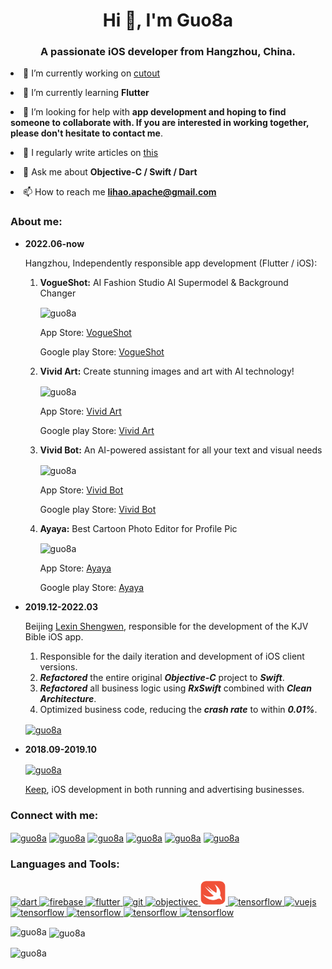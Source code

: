 <h1 align="center">Hi 👋, I'm Guo8a</h1>
<h3 align="center">A passionate iOS developer from Hangzhou, China.</h3>

<li>🔭 I’m currently working on <a href="https://www.cutout.pro/">cutout</a></li>
<p/>
<li>🌱 I’m currently learning <strong>Flutter</strong></li>
<p/>
<li>🤝 I’m looking for help with <strong>app development and hoping to find someone to collaborate with. If you are interested in working together, please don't hesitate to contact me</strong>.</li>
<p/>
<li>📝 I regularly write articles on <a href="https://juejin.cn/user/2946346894498312">this</a></li>
<p/>
<li>💬 Ask me about <strong>Objective-C / Swift / Dart</strong></li>
<p/>
<li>📫 How to reach me <strong><a href="mailto:lihao.apache@gmail.com">lihao.apache@gmail.com</a></strong></li>
<p/>
<h3 align="left">About me:</h3>
<ul>

<p align="left">
<li><strong>2022.06-now</strong></li>
<p/>
<p/>
Hangzhou, Independently responsible app development (Flutter / iOS):

<p/>
<ol>

<li><strong>VogueShot:</strong> AI Fashion Studio AI Supermodel & Background Changer</li>
<p/>
<p/>
<img align="center" src="https://github.com/Guo8a/Guo8a/assets/21135761/6da72b25-6ad5-4045-9e5d-1f9cc62a542e" alt="guo8a"/>
<p/>
App Store: <a href="https://itunes.apple.com/app/id6460822969" target="blank">VogueShot</a>
<p/>
Google play Store:  <a href="https://play.google.com/store/apps/details?id=com.wonder.vogueshot" target="blank">VogueShot</a>
<p/>
  
<li><strong>Vivid Art:</strong> Create stunning images and art with Al technology!</li>
<p/>
<p/>
<img align="center" src="https://github.com/Guo8a/Guo8a/assets/21135761/f542ced4-49b2-46d9-9016-13a7c6f98270" alt="guo8a"/>
<p/>
App Store: <a href="https://itunes.apple.com/app/id6449328430" target="blank">Vivid Art</a>
<p/>
Google play Store:  <a href="https://play.google.com/store/apps/details?id=com.wonder.vividArt" target="blank">Vivid Art</a>
<p/>

<li><strong>Vivid Bot:</strong> An AI-powered assistant for all your text and visual needs</li>
<p/>
<p/>
<img align="center" src="https://github.com/Guo8a/Guo8a/assets/21135761/99d2837d-120e-44e4-9e87-50bbd5c49211" alt="guo8a"/>
<p/>
App Store: <a href="https://itunes.apple.com/app/id6447459414" target="blank">Vivid Bot</a>
<p/>
Google play Store:  <a href="https://play.google.com/store/apps/details?id=com.wonder.vividBot" target="blank">Vivid Bot</a>
<p/>

<li><strong>Ayaya:</strong> Best Cartoon Photo Editor for Profile Pic</li>
<p/>
<p/>
<img align="center" src="https://github.com/Guo8a/Guo8a/assets/21135761/0ec52e92-abf5-432f-b99f-2927a9f8856a" alt="guo8a"/>
<p/>
App Store: <a href="https://itunes.apple.com/app/id1642465101" target="blank">Ayaya</a>
<p/>
Google play Store:  <a href="https://play.google.com/store/apps/details?id=com.wonder.ayaya" target="blank">Ayaya</a>
<p/>
  
</ol>
<p/>

<p align="left">
<li><strong>2019.12-2022.03</strong></li>
<p/>
<p/>
Beijing <a href="https://learnings.ai">Lexin Shengwen</a>, responsible for the development of the KJV Bible iOS app.
<p/>
<ol>
<li>Responsible for the daily iteration and development of iOS client versions.</li>
<li><strong><i>Refactored</i></strong> the entire original <strong><i>Objective-C</i></strong> project to <strong><i>Swift</i></strong>.</li>
<li><strong><i>Refactored</i></strong> all business logic using <strong><i>RxSwift</i></strong> combined with <strong><i>Clean Architecture</i></strong>.</li>
<li>Optimized business code, reducing the <strong><i>crash rate</i></strong> to within <strong><i>0.01%</i></strong>.</li>
</ol>
<p/>
<p/>
<a href="https://itunes.apple.com/app/id1357464684" target="blank"><img align="center" src="https://github.com/Guo8a/Guo8a/assets/21135761/ad501c1f-9c63-4c16-8e5d-4cc99619d07c" alt="guo8a" /></a>
</p>

<p align="left">
<li><strong>2018.09-2019.10</strong></li>
<p/>
<p/>
<a href="https://keep.com/" target="blank"><img align="center" src="https://github.com/Guo8a/Guo8a/assets/21135761/cde2ec8c-dafb-45ab-b962-693ecbcb9bbe" alt="guo8a"/></a>
<p/>
<a href="https://keep.com/" target="blank">Keep</a>, iOS development in both running and advertising businesses.
</p>

</ul>

<h3 align="left">Connect with me:</h3>
<p align="left">
<a href="https://instagram.com/guo8a" target="blank"><img align="center" src="https://github.com/Guo8a/Guo8a/assets/21135761/d800d942-e068-4406-ab8f-6c979aec8170" alt="guo8a"/></a>
<a href="https://twitter.com/guo_8a" target="blank"><img align="center" src="https://github.com/Guo8a/Guo8a/assets/21135761/10cc2048-263a-4337-83e0-1d776955ba0f" alt="guo8a"/></a>
<a href="https://www.tiktok.com/@guo8a" target="blank"><img align="center" src="https://github.com/Guo8a/Guo8a/assets/21135761/47136277-2f62-4c3b-b51b-fbf750e63ad3" alt="guo8a"/></a>
<a href="https://guoba.medium.com/" target="blank"><img align="center" src="https://github.com/Guo8a/Guo8a/assets/21135761/495cec0e-55d3-4195-aaea-2511d101edee" alt="guo8a"/></a>
<a href="https://www.twitch.tv/guo8a" target="blank"><img align="center" src="https://github.com/Guo8a/Guo8a/assets/21135761/9eab4000-58fd-417d-8886-e3707d8b2e16" alt="guo8a"/></a>
<a href="https://www.threads.net/@guo8a" target="blank"><img align="center" src="https://github.com/Guo8a/Guo8a/assets/21135761/7b6a4cf8-d7e1-41c1-a44e-f710301161e1" alt="guo8a"/></a>
</p>

<h3 align="left">Languages and Tools:</h3>
<p align="left"> 
  <a href="https://dart.dev" target="_blank" rel="noreferrer"> <img src="https://www.vectorlogo.zone/logos/dartlang/dartlang-icon.svg" alt="dart" width="40" height="40"/> </a> 
  <a href="https://firebase.google.com/" target="_blank" rel="noreferrer"> <img src="https://www.vectorlogo.zone/logos/firebase/firebase-icon.svg" alt="firebase" width="40" height="40"/> </a> 
  <a href="https://flutter.dev" target="_blank" rel="noreferrer"> <img src="https://www.vectorlogo.zone/logos/flutterio/flutterio-icon.svg" alt="flutter" width="40" height="40"/> </a> 
  <a href="https://git-scm.com/" target="_blank" rel="noreferrer"> <img src="https://www.vectorlogo.zone/logos/git-scm/git-scm-icon.svg" alt="git" width="40" height="40"/> </a> 
  <a href="https://developer.apple.com/library/archive/documentation/Cocoa/Conceptual/ProgrammingWithObjectiveC/Introduction/Introduction.html" target="_blank" rel="noreferrer"> <img src="https://www.vectorlogo.zone/logos/apple_objectivec/apple_objectivec-icon.svg" alt="objectivec" width="40" height="40"/> </a> 
  <a href="https://developer.apple.com/swift/" target="_blank" rel="noreferrer"> <img src="https://raw.githubusercontent.com/devicons/devicon/master/icons/swift/swift-original.svg" alt="swift" width="40" height="40"/> </a> 
  <a href="https://www.tensorflow.org" target="_blank" rel="noreferrer"> <img src="https://www.vectorlogo.zone/logos/tensorflow/tensorflow-icon.svg" alt="tensorflow" width="40" height="40"/> </a>
  <a href="https://vuejs.org/" target="_blank" rel="noreferrer"> <img src="https://www.vectorlogo.zone/logos/vuejs/vuejs-icon.svg" alt="vuejs" width="40" height="40"/> </a>
  <a href="https://nextjs.org/" target="_blank" rel="noreferrer"> <img src="https://upload.vectorlogo.zone/logos/nextjs/images/abcffb25-b56d-475f-9c82-26818776dc33.svg" alt="tensorflow" width="40" height="40"/> </a>
  <a href="https://nodejs.org/" target="_blank" rel="noreferrer"> <img src="https://www.vectorlogo.zone/logos/nodejs/nodejs-icon.svg" alt="tensorflow" width="40" height="40"/> </a>
  <a href="https://react.dev/" target="_blank" rel="noreferrer"> <img src="https://www.vectorlogo.zone/logos/reactjs/reactjs-icon.svg" alt="tensorflow" width="40" height="40"/> </a>
  <a href="https://www.typescriptlang.org/" target="_blank" rel="noreferrer"> <img src="https://www.vectorlogo.zone/logos/typescriptlang/typescriptlang-icon.svg" alt="tensorflow" width="40" height="40"/> </a>
</p>

<p><img align="left" src="https://github-readme-stats.vercel.app/api/top-langs?username=guo8a&show_icons=true&locale=en&layout=compact" alt="guo8a" /></p>

<p>&nbsp;<img align="center" src="https://github-readme-stats.vercel.app/api?username=guo8a&show_icons=true&locale=en" alt="guo8a" /></p>

<p><img align="center" src="https://github-readme-streak-stats.herokuapp.com/?user=guo8a&" alt="guo8a" /></p>
